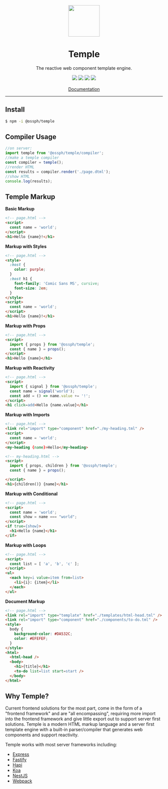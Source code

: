 <div align="center">
  <img src="https://ossphilippines.github.io/temple/temple-icon.png" width="100" />
  <h1>Temple</h1>
  <p>The reactive web component template engine.</p>
  <a href="https://www.npmjs.com/package/@ossph/temple"><img src="https://img.shields.io/npm/v/%40ossph%2Ftemple.svg?style=flat" /></a>
  <a href="https://github.com/OSSPhilippines/temple/blob/main/LICENSE"><img src="https://img.shields.io/badge/license-Apache%202.0-blue.svg?style=flat" /></a>
  <a href="https://github.com/OSSPhilippines/temple/commits/main/"><img src="https://img.shields.io/github/last-commit/OSSPhilippines/temple" /></a>
  <a href="https://github.com/OSSPhilippines/temple/blob/main/README.md#contributing"><img src="https://img.shields.io/badge/PRs-welcome-brightgreen.svg" /></a>
  <br />
  <br />
  <a href="https://ossphilippines.github.io/">Documentation</a>
  <br />
  <hr />
</div>

## Install

```bash
$ npm -i @ossph/temple
```

## Compiler Usage

```js
//on server:
import temple from '@ossph/temple/compiler';
//make a temple compiler
const compiler = temple();
//render HTML
const results = compiler.render('./page.dtml');
//show HTML
console.log(results);
```

## Temple Markup

**Basic Markup**

```html
<!-- page.html -->
<script>
  const name = 'world';
</script>
<h1>Hello {name}!</h1>
```

**Markup with Styles**

```html
<!-- page.html -->
<style>
  :host {
    color: purple;
  }
  :host h1 {
    font-family: 'Comic Sans MS', cursive;
    font-size: 2em;
  }
</style>
<script>
  const name = 'world';
</script>
<h1>Hello {name}!</h1>
```

**Markup with Props**

```html
<!-- page.html -->
<script>
  import { props } from '@ossph/temple';
  const { name } = props();
</script>
<h1>Hello {name}</h1>
```

**Markup with Reactivity**

```html
<!-- page.html -->
<script>
  import { signal } from '@ossph/temple';
  const name = signal('world');
  const add = () => name.value += '!';
</script>
<h1 click=add>Hello {name.value}</h1>
```

**Markup with Imports**

```html
<!-- page.html -->
<link rel="import" type="component" href="./my-heading.tml" />
<script>
  const name = 'world';
</script>
<my-heading {name}>Hello</my-heading>
```

```html
<!-- my-heading.html -->
<script>
  import { props, children } from '@ossph/temple';
  const { name } = props();

</script>
<h1>{children()} {name}</h1>
```

**Markup with Conditional**

```html
<!-- page.html -->
<script>
  const name = 'world';
  const show = name === "world";
</script>
<if true={show}>
  <h1>Hello {name}</h1>
</if>
```

**Markup with Loops**

```html
<!-- page.html -->
<script>
  const list = [ 'a', 'b', 'c' ];
</script>
<ul>
  <each key=i value=item from=list>
    <li>{i}: {item}</li>
  </each>
</ul>
```

**Document Markup**

```html
<!-- page.html -->
<link rel="import" type="template" href="./templates/html-head.tml" />
<link rel="import" type="component" href="./components/to-do.tml" />
<style>
  body { 
    background-color: #DA532C; 
    color: #EFEFEF; 
  }
</style>
<html>
  <html-head />
  <body>
    <h1>{title}</h1>
    <to-do list=list start=start />
  </body>
</html>
```

## Why Temple?

Current frontend solutions for the most part, come in the form of a 
"frontend framework" and are "all encompassing", requiring more import 
into the frontend framework and give little export out to support server 
first solutions. Temple is a modern HTML markup language and a server 
first template engine with a built-in parser/compiler that generates 
web components and support reactivity. 

Temple works with most server frameworks including:

 - [Express](https://github.com/OSSPhilippines/temple/tree/main/examples/with-express)
 - [Fastify](https://github.com/OSSPhilippines/temple/tree/main/examples/with-fastify)
 - [Hapi](https://github.com/OSSPhilippines/temple/tree/main/examples/with-hapi)
 - [Koa](https://github.com/OSSPhilippines/temple/tree/main/examples/with-koa)
 - [NestJS](https://github.com/OSSPhilippines/temple/tree/main/examples/with-nest)
 - [Webpack](https://github.com/OSSPhilippines/temple/tree/main/examples/with-webpack)
